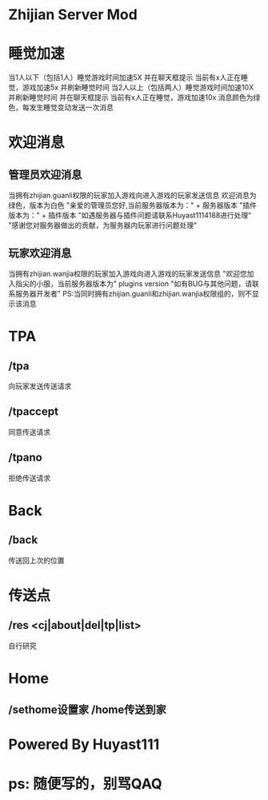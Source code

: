 # Zhijian Server Mod

# 睡觉加速
当1人以下（包括1人）睡觉游戏时间加速5X
并在聊天框提示 当前有x人正在睡觉，游戏加速5x
并刷新睡觉时间
当2人以上（包括两人）睡觉游戏时间加速10X
并刷新睡觉时间
并在聊天框提示 当前有x人正在睡觉，游戏加速10x
消息颜色为绿色，每发生睡觉变动发送一次消息

# 欢迎消息
## 管理员欢迎消息
当拥有zhijian.guanli权限的玩家加入游戏向进入游戏的玩家发送信息
欢迎消息为绿色，版本为白色
"亲爱的管理员您好,当前服务器版本为：" + 服务器版本 "插件版本为：" + 插件版本
"如遇服务器与插件问题请联系Huyast1114188进行处理"
"感谢您对服务器做出的贡献，为服务器内玩家进行问题处理"

## 玩家欢迎消息
当拥有zhijian.wanjia权限的玩家加入游戏向进入游戏的玩家发送信息
"欢迎您加入指尖的小服，当前服务器版本为" plugins version "如有BUG与其他问题，请联系服务器开发者"
PS:当同时拥有zhijian.guanli和zhijian.wanjia权限组的，则不显示该消息

# TPA
## /tpa <playerid>
向玩家发送传送请求
## /tpaccept
同意传送请求
## /tpano
拒绝传送请求

# Back
## /back
传送回上次的位置

# 传送点
## /res <cj|about|del|tp|list>
自行研究

# Home
## /sethome设置家 /home传送到家

# Powered By Huyast111
# ps: 随便写的，别骂QAQ
